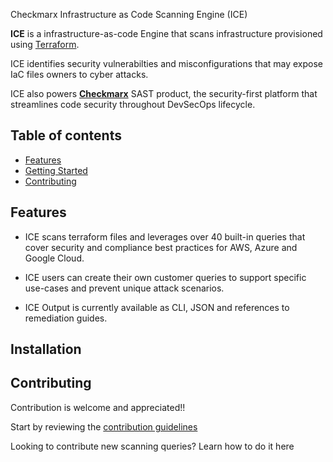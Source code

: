 Checkmarx Infrastructure as Code Scanning Engine (ICE)

**ICE** is a infrastructure-as-code Engine that scans infrastructure provisioned using [Terraform](https://terraform.io/).

ICE identifies security vulnerabilties and misconfigurations that may expose IaC files owners to cyber attacks.

ICE also powers [**Checkmarx**](https://www.checkmarx.com/products/static-application-security-testing  ) SAST product, the security-first platform that streamlines code security throughout DevSecOps lifecycle. 

## **Table of contents**

- [Features](#features)
- [Getting Started](#getting-started)
- [Contributing](#contributing)

## Features

* ICE scans terraform files and leverages over 40 built-in queries that cover security and compliance best practices for AWS, Azure and Google Cloud.

* ICE users can create their own customer queries to support specific use-cases and prevent unique attack scenarios.


* ICE Output is currently available as CLI, JSON and references to remediation guides.

## Installation

## Contributing

Contribution is welcome and appreciated!!

Start by reviewing the [contribution guidelines](CONTRIBUTING.md)

Looking to contribute new scanning queries? Learn how to do it here


